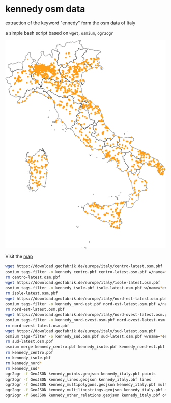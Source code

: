 # kennedy osm data
extraction of the keyword "ennedy" form the osm data of Italy

a simple bash script based on ``wget``, ``osmium``, ``ogr2ogr``

![](https://raw.githubusercontent.com/napo/kennedy_osm_data/main/img/kennedy_in_italy.png)


Visit the [map](https://napo.github.io/kennedy_osm_data/)

```bash
wget https://download.geofabrik.de/europe/italy/centro-latest.osm.pbf
osmium tags-filter -o kennedy_centro.pbf centro-latest.osm.pbf w/name=*ennedy
rm centro-latest.osm.pbf
wget https://download.geofabrik.de/europe/italy/isole-latest.osm.pbf
osmium tags-filter -o kennedy_isole.pbf isole-latest.osm.pbf w/name=*ennedy
rm isole-latest.osm.pbf
wget https://download.geofabrik.de/europe/italy/nord-est-latest.osm.pbf
osmium tags-filter -o kennedy_nord-est.pbf nord-est-latest.osm.pbf w/name=*ennedy
rm nord-est-latest.osm.pbf
wget https://download.geofabrik.de/europe/italy/nord-ovest-latest.osm.pbf
osmium tags-filter -o kennedy_nord-ovest.osm.pbf nord-ovest-latest.osm.pbf w/name=*ennedy
rm nord-ovest-latest.osm.pbf
wget https://download.geofabrik.de/europe/italy/sud-latest.osm.pbf
osmium tags-filter -o kennedy_sud.osm.pbf sud-latest.osm.pbf w/name=*ennedy
rm sud-latest.osm.pbf
osmium merge kennedy_centro.pbf kennedy_isole.pbf kennedy_nord-est.pbf kennedy_nord-ovest.osm.pbf kennedy_sud.osm.pbf -o kennedy_italy.pbf
rm kennedy_centro.pbf
rm kennedy_isole.pbf
rm kennedy_nord*
rm kennedy_sud*
ogr2ogr -f GeoJSON kennedy_points.geojson kennedy_italy.pbf points
ogr2ogr -f GeoJSON kennedy_lines.geojson kennedy_italy.pbf lines
ogr2ogr -f GeoJSON kennedy_multipolygons.geojson kennedy_italy.pbf multipolygons
ogr2ogr -f GeoJSON kennedy_multilinestrings.geojson kennedy_italy.pbf multilinestrings
ogr2ogr -f GeoJSON kennedy_other_relations.geojson kennedy_italy.pbf other_relations
``` 




